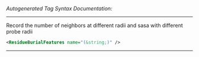 _Autogenerated Tag Syntax Documentation:_

---
Record the number of neighbors at different radii and sasa with different probe radii

```xml
<ResidueBurialFeatures name="(&string;)" />
```



---
